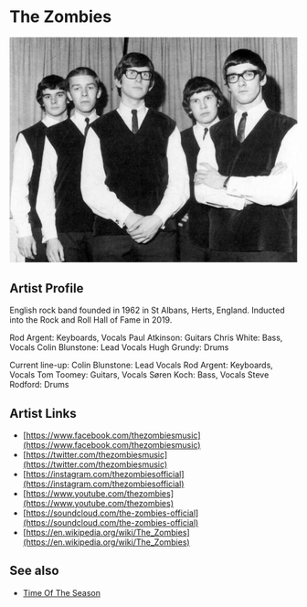 # The Zombies

![](../../assets/artists/The_Zombies.png)

## Artist Profile

English rock band founded in 1962 in St Albans, Herts, England.
Inducted into the Rock and Roll Hall of Fame in 2019.

Rod Argent: Keyboards, Vocals
Paul Atkinson: Guitars
Chris White: Bass, Vocals
Colin Blunstone: Lead Vocals
Hugh Grundy: Drums

Current line-up:
Colin Blunstone: Lead Vocals
Rod Argent: Keyboards, Vocals
Tom Toomey: Guitars, Vocals
Søren Koch: Bass, Vocals
Steve Rodford: Drums

## Artist Links

- [https://www.facebook.com/thezombiesmusic](https://www.facebook.com/thezombiesmusic)
- [https://twitter.com/thezombiesmusic](https://twitter.com/thezombiesmusic)
- [https://instagram.com/thezombiesofficial](https://instagram.com/thezombiesofficial)
- [https://www.youtube.com/thezombies](https://www.youtube.com/thezombies)
- [https://soundcloud.com/the-zombies-official](https://soundcloud.com/the-zombies-official)
- [https://en.wikipedia.org/wiki/The_Zombies](https://en.wikipedia.org/wiki/The_Zombies)


## See also

- [Time Of The Season](Time_Of_The_Season.md)
